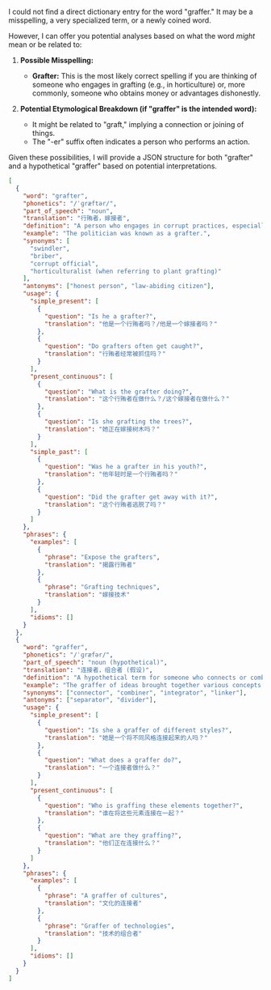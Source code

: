 I could not find a direct dictionary entry for the word "graffer." It may be a misspelling, a very specialized term, or a newly coined word.

However, I can offer you potential analyses based on what the word *might* mean or be related to:

1.  **Possible Misspelling:**

    *   **Grafter:** This is the most likely correct spelling if you are thinking of someone who engages in grafting (e.g., in horticulture) or, more commonly, someone who obtains money or advantages dishonestly.
2.  **Potential Etymological Breakdown (if "graffer" is the intended word):**

    *   It might be related to "graft," implying a connection or joining of things.
    *   The "-er" suffix often indicates a person who performs an action.

Given these possibilities, I will provide a JSON structure for both "grafter" and a hypothetical "graffer" based on potential interpretations.

```json
[
  {
    "word": "grafter",
    "phonetics": "/ˈɡræftər/",
    "part_of_speech": "noun",
    "translation": "行贿者，嫁接者",
    "definition": "A person who engages in corrupt practices, especially bribery, or one who grafts plants.",
    "example": "The politician was known as a grafter.",
    "synonyms": [
      "swindler",
      "briber",
      "corrupt official",
      "horticulturalist (when referring to plant grafting)"
    ],
    "antonyms": ["honest person", "law-abiding citizen"],
    "usage": {
      "simple_present": [
        {
          "question": "Is he a grafter?",
          "translation": "他是一个行贿者吗？/他是一个嫁接者吗？"
        },
        {
          "question": "Do grafters often get caught?",
          "translation": "行贿者经常被抓住吗？"
        }
      ],
      "present_continuous": [
        {
          "question": "What is the grafter doing?",
          "translation": "这个行贿者在做什么？/这个嫁接者在做什么？"
        },
        {
          "question": "Is she grafting the trees?",
          "translation": "她正在嫁接树木吗？"
        }
      ],
      "simple_past": [
        {
          "question": "Was he a grafter in his youth?",
          "translation": "他年轻时是一个行贿者吗？"
        },
        {
          "question": "Did the grafter get away with it?",
          "translation": "这个行贿者逃脱了吗？"
        }
      ]
    },
    "phrases": {
      "examples": [
        {
          "phrase": "Expose the grafters",
          "translation": "揭露行贿者"
        },
        {
          "phrase": "Grafting techniques",
          "translation": "嫁接技术"
        }
      ],
      "idioms": []
    }
  },
  {
    "word": "graffer",
    "phonetics": "/ˈɡræfər/",
    "part_of_speech": "noun (hypothetical)",
    "translation": "连接者，组合者 (假设)",
    "definition": "A hypothetical term for someone who connects or combines different elements.",
    "example": "The graffer of ideas brought together various concepts to create a new theory.",
    "synonyms": ["connector", "combiner", "integrator", "linker"],
    "antonyms": ["separator", "divider"],
    "usage": {
      "simple_present": [
        {
          "question": "Is she a graffer of different styles?",
          "translation": "她是一个将不同风格连接起来的人吗？"
        },
        {
          "question": "What does a graffer do?",
          "translation": "一个连接者做什么？"
        }
      ],
      "present_continuous": [
        {
          "question": "Who is graffing these elements together?",
          "translation": "谁在将这些元素连接在一起？"
        },
        {
          "question": "What are they graffing?",
          "translation": "他们正在连接什么？"
        }
      ]
    },
    "phrases": {
      "examples": [
        {
          "phrase": "A graffer of cultures",
          "translation": "文化的连接者"
        },
        {
          "phrase": "Graffer of technologies",
          "translation": "技术的组合者"
        }
      ],
      "idioms": []
    }
  }
]
``` 